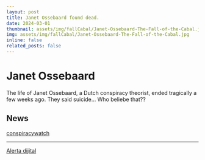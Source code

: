 ```yaml
---
layout: post
title: Janet Ossebaard found dead.
date: 2024-03-01
thumbnail: assets/img/fallCabal/Janet-Ossebaard-The-Fall-of-the-Cabal.jpg
img: assets/img/fallCabal/Janet-Ossebaard-The-Fall-of-the-Cabal.jpg
inline: false
related_posts: false
---
```


# Janet Ossebaard

The life of Janet Ossebaard, a Dutch conspiracy theorist, ended tragically a few weeks ago. They said suicide... Who beliebe that??

## News

[conspiracywatch](https://conspiracywatch.info/en/janet-ossebaard-from-crop-circles-to-qanon/)

<hr>

[Alerta dijital](https://www.alertadigital.com/2024/01/03/hallada-muerta-la-periodista-que-expuso-el-pizzagate-y-produjo-un-documental-en-contra-de-una-red-global-de-pedofilos/)
